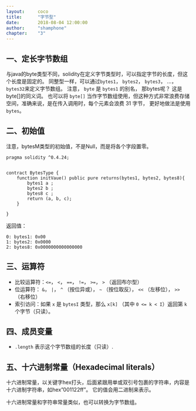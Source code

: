 ```yaml
---
layout: 	coco
title: 		"字节型"
date: 		2018-08-04 12:00:00
author: 	"shamphone"
chapter:	"3"
---
```


## 一、定长字节数组

与java的byte类型不同，solidity在定义字节类型时，可以指定字节的长度，但这个长度是固定的。
同整型一样，可以通过``bytes1``， ``bytes2``， ``bytes3``， ...， ``bytes32``来定义字节数组。
注意， ``byte`` 是 ``bytes1`` 的别名， 那bytes呢？ 这是byte[]的同义词。 
也可以将 ``byte[]`` 当作字节数组使用，但这种方式非常浪费存储空间，准确来说，是在传入调用时，每个元素会浪费 31 字节， 更好地做法是使用 ``bytes``。


## 二、初始值

注意，bytesM类型的初始值，不是Null，而是将各个字段置零。 
```
pragma solidity ^0.4.24;


contract BytesType {
    function initVaue() public pure returns(bytes1, bytes2, bytes8){
        bytes1 a ;
        bytes2 b ;
        bytes8 c ;
        return (a, b, c);
    }
  
}
```

返回值：
```
0: bytes1: 0x00
1: bytes2: 0x0000
2: bytes8: 0x0000000000000000
```



## 三、运算符

* 比较运算符：``<=``， ``<``， ``==``， ``!=``， ``>=``， ``>`` （返回布尔型）
* 位运算符： ``&``， ``|``， ``^`` （按位异或）， ``~`` （按位取反）， ``<<`` （左移位）， ``>>`` （右移位）
* 索引访问：如果 ``x`` 是 ``bytesI`` 类型，那么 ``x[k]`` （其中 ``0 <= k < I``）返回第 ``k`` 个字节（只读）。



## 四、成员变量

* ``.length`` 表示这个字节数组的长度（只读）.


## 五、十六进制常量（Hexadecimal literals）

十六进制常量，以关键字hex打头，后面紧跟用单或双引号包裹的字符串，内容是十六进制字符串，如hex”001122ff”。
它的值会用二进制来表示。

十六进制常量和字符串常量类似，也可以转换为字节数组。
